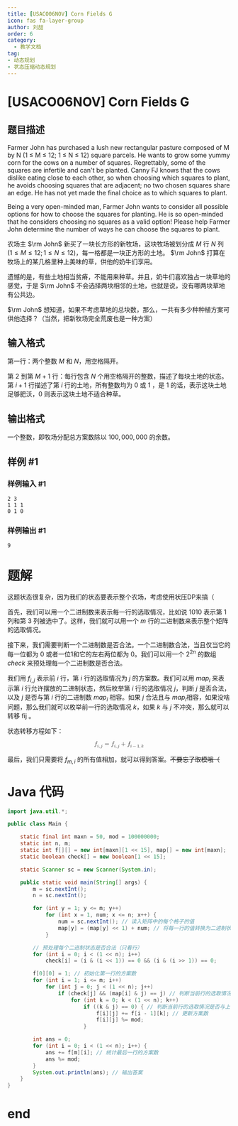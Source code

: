 ```yaml
---
title: [USACO06NOV] Corn Fields G
icon: fas fa-layer-group
author: 刘喆
order: 6
category:
  - 教学文档
tag:
- 动态规划
- 状态压缩动态规划
---
```


# [USACO06NOV] Corn Fields G

## 题目描述

Farmer John has purchased a lush new rectangular pasture composed of M by N (1 ≤ M ≤ 12; 1 ≤ N ≤ 12) square parcels. He wants to grow some yummy corn for the cows on a number of squares. Regrettably, some of the squares are infertile and can't be planted. Canny FJ knows that the cows dislike eating close to each other, so when choosing which squares to plant, he avoids choosing squares that are adjacent; no two chosen squares share an edge. He has not yet made the final choice as to which squares to plant.

Being a very open-minded man, Farmer John wants to consider all possible options for how to choose the squares for planting. He is so open-minded that he considers choosing no squares as a valid option! Please help Farmer John determine the number of ways he can choose the squares to plant.

农场主 $\rm John$ 新买了一块长方形的新牧场，这块牧场被划分成 $M$ 行 $N$ 列 $(1 \le M \le 12; 1 \le  N \le 12)$，每一格都是一块正方形的土地。 $\rm John$ 打算在牧场上的某几格里种上美味的草，供他的奶牛们享用。

遗憾的是，有些土地相当贫瘠，不能用来种草。并且，奶牛们喜欢独占一块草地的感觉，于是 $\rm John$ 不会选择两块相邻的土地，也就是说，没有哪两块草地有公共边。

$\rm John$ 想知道，如果不考虑草地的总块数，那么，一共有多少种种植方案可供他选择？（当然，把新牧场完全荒废也是一种方案）

## 输入格式

第一行：两个整数 $M$ 和 $N$，用空格隔开。

第 $2$ 到第 $M+1$ 行：每行包含 $N$ 个用空格隔开的整数，描述了每块土地的状态。第 $i+1$ 行描述了第 $i$ 行的土地，所有整数均为 $0$ 或 $1$ ，是 $1$ 的话，表示这块土地足够肥沃，$0$ 则表示这块土地不适合种草。

## 输出格式

一个整数，即牧场分配总方案数除以 $100,000,000$ 的余数。

## 样例 #1

### 样例输入 #1

```
2 3
1 1 1
0 1 0
```

### 样例输出 #1

```
9
```

# 题解

这题状态很复杂，因为我们的状态要表示整个农场，考虑使用状压DP来搞（

首先，我们可以用一个二进制数来表示每一行的选取情况，比如说 $1010$ 表示第 $1$ 列和第 $3$ 列被选中了。这样，我们就可以用一个 $m$ 行的二进制数来表示整个矩阵的选取情况。

接下来，我们需要判断一个二进制数是否合法。一个二进制数合法，当且仅当它的每一位都为 $0$ 或者一位1和它的左右两位都为 $0$。我们可以用一个 $2^{2n}$ 的数组 $check$ 来预处理每一个二进制数是否合法。

我们用 $f_{i,j}$ 表示前 $i$ 行，第 $i$ 行的选取情况为 $j$ 的方案数。我们可以用 $map_i$ 来表示第 $i$ 行允许摆放的二进制状态，然后枚举第 $i$ 行的选取情况 $j$，判断 $j$ 是否合法，以及 $j$ 是否与第 $i$ 行的二进制数 $map_i$ 相容。如果 $j$ 合法且与 $map_i$相容，如果没啥问题，那么我们就可以枚举前一行的选取情况 $k$，如果 $k$ 与 $j$ 不冲突，那么就可以转移 fij 。

状态转移方程如下：

<math xmlns="http://www.w3.org/1998/Math/MathML" display="block"><msub><mi>f</mi><mrow><mi>i</mi><mo>,</mo><mi>j</mi></mrow></msub><mo>=</mo><msub><mi>f</mi><mrow><mi>i</mi><mo>,</mo><mi>j</mi></mrow></msub><mo>+</mo><msub><mi>f</mi><mrow><mi>i</mi><mo>−</mo><mn>1</mn><mo>,</mo><mi>k</mi></mrow></msub></math>

最后，我们只需要将 $f_{m,i}$ 的所有值相加，就可以得到答案。~~不要忘了取模哦（~~

# Java 代码

```java
import java.util.*;

public class Main {

    static final int maxn = 50, mod = 100000000;
    static int n, m;
    static int f[][] = new int[maxn][1 << 15], map[] = new int[maxn];
    static boolean check[] = new boolean[1 << 15];

    static Scanner sc = new Scanner(System.in);

    public static void main(String[] args) {
        m = sc.nextInt();
        n = sc.nextInt();

        for (int y = 1; y <= m; y++)
            for (int x = 1, num; x <= n; x++) {
                num = sc.nextInt(); // 读入矩阵中的每个格子的值
                map[y] = (map[y] << 1) + num; // 将每一行的值转换为二进制状态
            }

        // 预处理每个二进制状态是否合法（只看行）
        for (int i = 0; i < (1 << n); i++)
            check[i] = (i & (i << 1)) == 0 && (i & (i >> 1)) == 0;

        f[0][0] = 1; // 初始化第一行的方案数
        for (int i = 1; i <= m; i++)
            for (int j = 0; j < (1 << n); j++)
                if (check[j] && (map[i] & j) == j) // 判断当前行的选取情况是否合法
                    for (int k = 0; k < (1 << n); k++)
                        if ((k & j) == 0) { // 判断当前行的选取情况是否与上一行的选取情况冲突
                            f[i][j] += f[i - 1][k]; // 更新方案数
                            f[i][j] %= mod;
                        }

        int ans = 0;
        for (int i = 0; i < (1 << n); i++) {
            ans += f[m][i]; // 统计最后一行的方案数
            ans %= mod;
        }
        System.out.println(ans); // 输出答案
    }
}
```

# end
